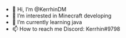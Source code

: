 - 👋 Hi, I’m @KerrhinDM
- 👀 I’m interested in Minecraft developing 
- 🌱 I’m currently learning java 
- 📫 How to reach me Discord: Kerrhin#9798

<!---
KerrhinDM/KerrhinDM is a ✨ special ✨ repository because its `README.md` (this file) appears on your GitHub profile.
You can click the Preview link to take a look at your changes.
--->
